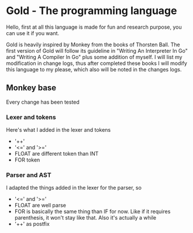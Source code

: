 # Gold - The programming language

Hello, first at all this language is made for fun and research purpose, you can use it if you want.

Gold is heavily inspired by Monkey from the books of Thorsten Ball. The first version of Gold will
follow its guideline in "Writing An Interpreter In Go" and "Writing A Compiler In Go" plus some
addition of myself. I will list my modification in change logs, thus after completed these books
I will modify this language to my please, which also will be noted in the changes logs.

## Monkey base

Every change has been tested

### Lexer and tokens

Here's what I added in the lexer and tokens
- '++'
- '<=' and '>='
- FLOAT are different token than INT
- FOR token

### Parser and AST

I adapted the things added in the lexer for the parser, so
- '<=' and '>='
- FLOAT are well parse
- FOR is basically the same thing than IF for now. Like if it requires parenthesis, it won't stay like that. Also 
  it's actually a while
- '++' as postfix
